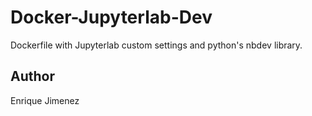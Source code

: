 # Docker-Jupyterlab-Dev

Dockerfile with Jupyterlab custom settings and python's nbdev library.

## Author

Enrique Jimenez
